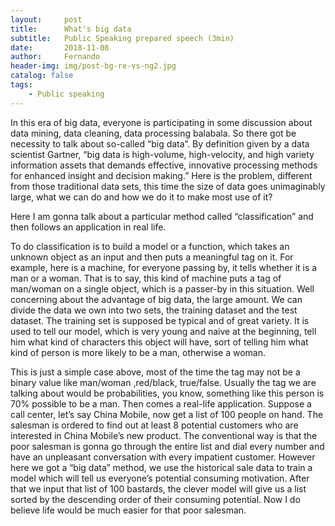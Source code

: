 ```yaml
---
layout:     post
title:      What's big data
subtitle:   Public Speaking prepared speech (3min)
date:       2018-11-08
author:     Fernando
header-img: img/post-bg-re-vs-ng2.jpg
catalog: false
tags:
    - Public speaking
---
```


In this era of big data, everyone is participating in some discussion about data mining, data cleaning, data processing balabala. So there got be necessity to talk about so-called “big data”.
By definition given by a data scientist Gartner, “big data is high-volume, high-velocity, and high variety information assets that demands effective, innovative processing methods for enhanced insight and decision making.”  Here is the problem, different from those traditional data sets, this time the size of data goes unimaginably large, what we can do and how we do it to make most use of it?

Here I am gonna talk about a particular method called “classification” and then follows an application in real life.

To do classification is to build a model or a function, which takes an unknown object as an input and then puts a meaningful tag on it. For example, here is a machine, for everyone passing by, it tells whether it is a man or a woman. That is to say, this kind of machine puts a tag of man/woman on a single object, which is a passer-by in this situation. Well concerning about the advantage of big data, the large amount. We can divide the data we own into two sets, the training dataset and the test dataset.  The training set is supposed be typical and of great variety. It is used to tell our model, which is very young and naive at the beginning, tell him what kind of characters this object will have, sort of telling him what kind of person is more likely to be a man, otherwise a woman.

This is just a simple case above, most of the time the tag may not be a binary value like man/woman ,red/black, true/false. Usually the tag we are talking about would be probabilities, you know, something like this person is 70% possible to be a man. Then comes a real-life application. Suppose a call center, let’s say China Mobile, now get a list of 100 people on hand. The salesman is ordered to find out at least 8 potential customers who are interested in China Mobile’s new product. The conventional way is that the poor salesman is gonna  go through the entire list and dial every number and have an unpleasant conversation with every impatient customer. However here we got a “big data” method, we use the historical sale data to train a model which will tell us everyone’s potential consuming motivation. After that we input that list of 100 bastards, the clever model will give us a list sorted by the descending order of their consuming potential. Now I do believe life would be much easier for that poor salesman.